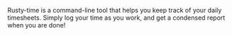 Rusty-time is a command-line tool that helps you keep track of your daily timesheets. Simply log your time as you work, and get a condensed report when you are done!